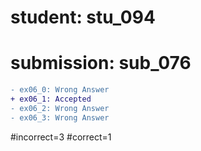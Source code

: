 # student: stu_094
# submission: sub_076

```diff
- ex06_0: Wrong Answer
+ ex06_1: Accepted
- ex06_2: Wrong Answer
- ex06_3: Wrong Answer
```
#incorrect=3
#correct=1
